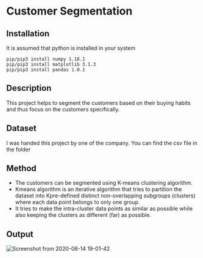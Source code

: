# Customer Segmentation

## Installation
It is assumed that python is installed in your system
```
pip/pip3 install numpy 1.18.1
pip/pip3 install matplotlib 3.1.3
pip/pip3 install pandas 1.0.1
```

## Description
This project helps to segment the customers based on their buying habits and thus focus on the customers specifically.

## Dataset
I was handed this project by one of the company. You can find the csv file in the folder

## Method
- The customers can be segmented using K-means clustering algorithm. 
- Kmeans algorithm is an iterative algorithm that tries to partition the dataset into Kpre-defined distinct non-overlapping subgroups (clusters) where each data point belongs to only one group.
- It tries to make the intra-cluster data points as similar as possible while also keeping the clusters as different (far) as possible.

## Output

![Screenshot from 2020-08-14 19-01-42](https://user-images.githubusercontent.com/40459209/93319919-1869ea80-f82e-11ea-8206-44533b1982fe.png)
